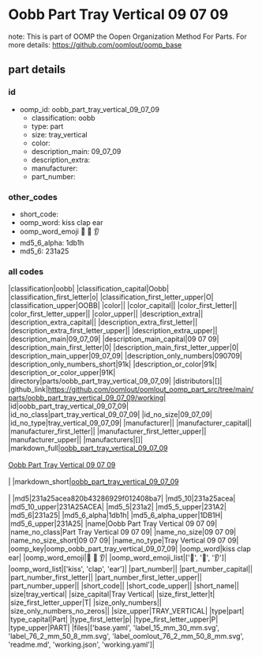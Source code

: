# Oobb Part Tray Vertical 09 07 09  

note: This is part of OOMP the Oopen Organization Method For Parts. For more details: https://github.com/oomlout/oomp_base

##  part details





### id
* oomp_id: oobb_part_tray_vertical_09_07_09
  * classification: oobb
  * type: part
  * size: tray_vertical
  * color: 
  * description_main: 09_07_09
  * description_extra: 
  * manufacturer: 
  * part_number: 

### other_codes
* short_code: 
* oomp_word: kiss clap ear
* oomp_word_emoji :kiss: :clap: :ear:
* md5_6_alpha: 1db1h
* md5_6: 231a25

### all codes 
|classification|oobb|
|classification_capital|Oobb|
|classification_first_letter|o|
|classification_first_letter_upper|O|
|classification_upper|OOBB|
|color||
|color_capital||
|color_first_letter||
|color_first_letter_upper||
|color_upper||
|description_extra||
|description_extra_capital||
|description_extra_first_letter||
|description_extra_first_letter_upper||
|description_extra_upper||
|description_main|09_07_09|
|description_main_capital|09 07 09|
|description_main_first_letter|0|
|description_main_first_letter_upper|0|
|description_main_upper|09_07_09|
|description_only_numbers|090709|
|description_only_numbers_short|91k|
|description_or_color|91k|
|description_or_color_upper|91K|
|directory|parts/oobb_part_tray_vertical_09_07_09|
|distributors|[]|
|github_link|https://github.com/oomlout/oomlout_oomp_part_src/tree/main/parts/oobb_part_tray_vertical_09_07_09/working|
|id|oobb_part_tray_vertical_09_07_09|
|id_no_class|part_tray_vertical_09_07_09|
|id_no_size|09_07_09|
|id_no_type|tray_vertical_09_07_09|
|manufacturer||
|manufacturer_capital||
|manufacturer_first_letter||
|manufacturer_first_letter_upper||
|manufacturer_upper||
|manufacturers|[]|
|markdown_full|[oobb_part_tray_vertical_09_07_09](https://github.com/oomlout/oomlout_oomp_part_src/tree/main/parts/oobb_part_tray_vertical_09_07_09/working)<br>[](https://github.com/oomlout/oomlout_oomp_part_src/tree/main/parts/oobb_part_tray_vertical_09_07_09/working)<br>[Oobb Part Tray Vertical 09 07 09](https://github.com/oomlout/oomlout_oomp_part_src/tree/main/parts/oobb_part_tray_vertical_09_07_09/working)<br><br>|
|markdown_short|[oobb_part_tray_vertical_09_07_09](https://github.com/oomlout/oomlout_oomp_part_src/tree/main/parts/oobb_part_tray_vertical_09_07_09/working)<br><br>|
|md5|231a25acea820b43286929f012408ba7|
|md5_10|231a25acea|
|md5_10_upper|231A25ACEA|
|md5_5|231a2|
|md5_5_upper|231A2|
|md5_6|231a25|
|md5_6_alpha|1db1h|
|md5_6_alpha_upper|1DB1H|
|md5_6_upper|231A25|
|name|Oobb Part Tray Vertical 09 07 09|
|name_no_class|Part Tray Vertical 09 07 09|
|name_no_size|09 07 09|
|name_no_size_short|09 07 09|
|name_no_type|Tray Vertical 09 07 09|
|oomp_key|oomp_oobb_part_tray_vertical_09_07_09|
|oomp_word|kiss clap ear|
|oomp_word_emoji|:kiss: :clap: :ear:|
|oomp_word_emoji_list|[':kiss:', ':clap:', ':ear:']|
|oomp_word_list|['kiss', 'clap', 'ear']|
|part_number||
|part_number_capital||
|part_number_first_letter||
|part_number_first_letter_upper||
|part_number_upper||
|short_code||
|short_code_upper||
|short_name||
|size|tray_vertical|
|size_capital|Tray Vertical|
|size_first_letter|t|
|size_first_letter_upper|T|
|size_only_numbers||
|size_only_numbers_no_zeros||
|size_upper|TRAY_VERTICAL|
|type|part|
|type_capital|Part|
|type_first_letter|p|
|type_first_letter_upper|P|
|type_upper|PART|
|files|['base.yaml', 'label_15_mm_30_mm.svg', 'label_76_2_mm_50_8_mm.svg', 'label_oomlout_76_2_mm_50_8_mm.svg', 'readme.md', 'working.json', 'working.yaml']|
